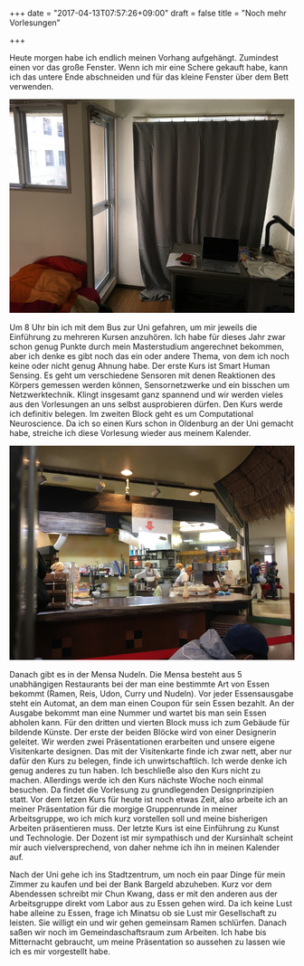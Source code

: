 +++
date = "2017-04-13T07:57:26+09:00"
draft = false
title = "Noch mehr Vorlesungen"

+++

Heute morgen habe ich endlich meinen Vorhang aufgehängt. Zumindest einen vor das
große Fenster. Wenn ich mir eine Schere gekauft habe, kann ich das untere Ende
abschneiden und für das kleine Fenster über dem Bett verwenden.

![Curtain](/img/day14/curtain.jpg)

Um 8 Uhr bin ich mit dem Bus zur Uni gefahren, um mir jeweils die Einführung zu
mehreren Kursen anzuhören. Ich habe für dieses Jahr zwar schon genug Punkte
durch mein Masterstudium angerechnet bekommen, aber ich denke es gibt noch das
ein oder andere Thema, von dem ich noch keine oder nicht genug Ahnung habe.
Der erste Kurs ist Smart Human Sensing. Es geht um verschiedene Sensoren mit
denen Reaktionen des Körpers gemessen werden können, Sensornetzwerke und ein
bisschen um Netzwerktechnik. Klingt insgesamt ganz spannend und wir werden
vieles aus den Vorlesungen an uns selbst ausprobieren dürfen. Den Kurs werde ich
definitiv belegen. Im zweiten Block geht es um Computational Neuroscience. Da
ich so einen Kurs schon in Oldenburg an der Uni gemacht habe, streiche ich
diese Vorlesung wieder aus meinem Kalender.

![Mensa](/img/day14/mensa.jpg)

Danach gibt es in der Mensa Nudeln. Die Mensa besteht aus 5 unabhängigen
Restaurants bei der man eine bestimmte Art von Essen bekommt (Ramen, Reis, Udon,
Curry und Nudeln). Vor jeder Essensausgabe steht ein Automat, an dem man einen
Coupon für sein Essen bezahlt. An der Ausgabe bekommt man eine Nummer und wartet
bis man sein Essen abholen kann. Für den dritten und vierten Block muss ich zum
Gebäude für bildende Künste. Der erste der beiden Blöcke wird von einer
Designerin geleitet. Wir werden zwei Präsentationen erarbeiten und unsere eigene
Visitenkarte designen. Das mit der Visitenkarte finde ich zwar nett, aber nur
dafür den Kurs zu belegen, finde ich unwirtschaftlich. Ich werde denke ich genug
anderes zu tun haben. Ich beschließe also den Kurs nicht zu machen. Allerdings
werde ich den Kurs nächste Woche noch einmal besuchen. Da findet die Vorlesung
zu grundlegenden Designprinzipien statt. Vor dem letzen Kurs für heute ist noch
etwas Zeit, also arbeite ich an meiner Präsentation für die morgige Gruppenrunde
in meiner Arbeitsgruppe, wo ich mich kurz vorstellen soll und meine bisherigen
Arbeiten präsentieren muss. Der letzte Kurs ist eine Einführung zu Kunst und
Technologie. Der Dozent ist mir sympathisch und der Kursinhalt scheint mir auch
vielversprechend, von daher nehme ich ihn in meinen Kalender auf.

Nach der Uni gehe ich ins Stadtzentrum, um noch ein paar Dinge für mein Zimmer
zu kaufen und bei der Bank Bargeld abzuheben. Kurz vor dem Abendessen schreibt
mir Chun Kwang, dass er mit den anderen aus der Arbeitsgruppe direkt vom Labor
aus zu Essen gehen wird. Da ich keine Lust habe alleine zu Essen, frage ich
Minatsu ob sie Lust mir Gesellschaft zu leisten. Sie willigt ein und wir gehen
gemeinsam Ramen schlürfen. Danach saßen wir noch im Gemeindaschaftsraum zum
Arbeiten. Ich habe bis Mitternacht gebraucht, um meine Präsentation so aussehen
zu lassen wie ich es mir vorgestellt habe.
